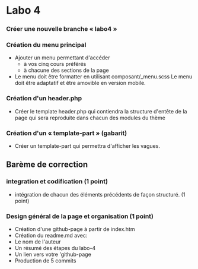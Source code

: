 # Labo 4

### Créer une nouvelle branche « labo4 »
### Création du menu principal
- Ajouter un menu permettant d'accéder
    -  à vos cinq cours préférés
    -  à chacune des sections de la page
- Le menu doit être formatter en utilisant 
  composant/_menu.scss
  Le menu doit être adaptatif et être amovible en    version mobile.
### Création d'un header.php
- Créer le template header.php qui contiendra la    structure d'entête de la page qui sera reproduite dans chacun des modules du thème
### Création d'un « template-part » (gabarit)
- Créer un template-part qui permettra d'afficher les vagues.

## Barème de correction
### integration et codification (1 point)
- intégration de chacun des éléments précédents de façon structuré. (1 point)
### Design général de la page et organisation (1 point)
- Création d'une github-page à partir de index.htm
- Création du readme.md avec:
 - Le nom de l'auteur
 - Un résumé des étapes du labo-4
 - Un lien vers votre 'github-page
- Production de 5 commits
